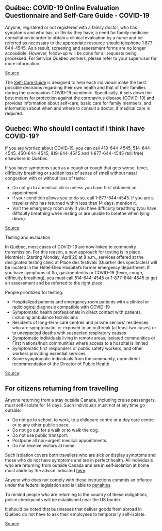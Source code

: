 ## Québec: COVID-19 Online Evaluation Questionnaire and Self-Care Guide - COVID-19

Anyone, registered or not registered with a family doctor, who has symptoms and who has, or thinks they have, a need for family medicine consultation in order to obtain a clinical evaluation by a nurse and be referred as necessary to the appropriate resource should telephone 1 877 644-4545. As a result, screening and assessment forms are no longer accessible. However, follow-up will be done for all requests being processed. For Service Quebec workers, please refer to your supervisor for more information.

[Source](https://covid19.quebec.ca/evaluation/)

The [Self-Care Guide](https://publications.msss.gouv.qc.ca/msss/en/document-002492/) is designed to help each individual make the best possible decisions regarding their own health and that of their families during the coronavirus COVID-19 pandemic. Specifically, it sets down the best means for protection against the coronavirus disease (COVID-19) and provides information about self-care, basic care for family members, and information about when and where to consult a doctor, if medical care is required.

## Quebec: Who should I contact if I think I have COVID-19?

If you are worried about COVID‑19, you can call 418-644-4545, 514-644-4545, 450-644-4545, 819-644-4545 and 1-877-644-4545 (toll free) elsewhere in Québec.

If you have symptoms such as a cough or cough that gets worse, fever, difficulty breathing or sudden loss of sense of smell without nasal congestion with or without loss of taste:

- Do not go to a medical clinic unless you have first obtained an appointment.
- If your condition allows you to do so, call 1-877-644-4545. If you are a traveller who has returned within less than 14 days, mention it.
- Visit the emergency room only if you have difficulty breathing (you have difficulty breathing when resting or are unable to breathe when lying down).

[Source](https://www.quebec.ca/en/health/health-issues/a-z/2019-coronavirus/)

Testing and evaluation

In Québec, most cases of COVID-19 are now linked to community transmission. For this reason, a new approach for testing is in place.
Montréal : Starting Monday, April 20 at 8 a.m., services offered at the designated testing clinic at Place des festivals (Quartier des spectacles) will be located in the Hôtel-Dieu Hospital’s former emergency department. If you have symptoms of flu, gastroenteritis or COVID-19 (fever, cough, difficulty breathing), you must call 514-644-4545 or 1-877-644-4545 to get an assessment and be referred to the right place.

People prioritized for testing:

- Hospitalized patients and emergency room patients with a clinical or radiological diagnosis compatible with COVID-19
- Symptomatic health professionals in direct contact with patients, including ambulance technicians
- Residents of long-term care centres and private seniors’ residences who are symptomatic, or exposed to an outbreak (at least two cases) or to unexpected deaths with suspected respiratory causes
- Symptomatic individuals living in remote areas, isolated communities or First Nations/Inuit communities where access to a hospital is limited
- Symptomatic first responders or public safety workers, and other workers providing essential services
- Some symptomatic individuals from the community, upon direct recommendation of the Director of Public Health

[Source](https://santemontreal.qc.ca/en/public/coronavirus-covid-19/)

## For citizens returning from travelling

Anyone returning from a stay outside Canada, including cruise passengers, must self-isolate for 14 days. Such individuals must not at any time go outside:

- Do not go to school, to work, to a childcare centre or a day care centre or to any other public space.
- Do not go out for a walk or to walk the dog.
- Do not use public transport.
- Postpone all non-urgent medical appointments.
- Do not receive visitors at home.

Such isolation covers both travellers who are sick or display symptoms and those who do not have symptoms and are in perfect health. All individuals who are returning from outside Canada and are in self-isolation at home must abide by the advice indicated [here](https://www.google.com/url?q=https://www.quebec.ca/en/health/health-issues/a-z/2019-coronavirus/instructions-for-travellers-covid19/&sa=D&ust=1586888257837000&usg=AFQjCNH0Z7HB90yLU7kWQV8Ydk_uj3JTGg).

Anyone who does not comply with these instructions commits an offence under the federal legislation and is liable to [penalties](https://www.canada.ca/en/public-health/services/diseases/2019-novel-coronavirus-infection/latest-travel-health-advice.html#a2).

To remind people who are returning to the country of these obligations, police checkpoints will be established near the US border.

It should be noted that businesses that deliver goods from abroad in Québec do not have to ask their employees to temporarily self-isolate.

[Source](https://www.quebec.ca/en/health/health-issues/a-z/2019-coronavirus/instructions-for-travellers-covid19/)
